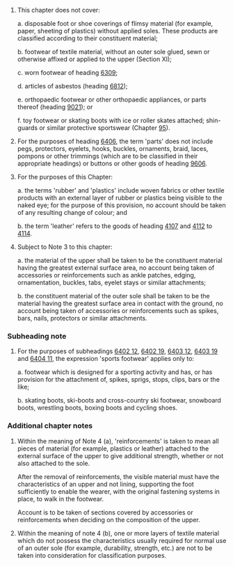 1. This chapter does not cover:

    a. disposable foot or shoe coverings of flimsy material (for example, paper, sheeting of plastics) without applied soles. These products are classified according to their constituent material;

    b. footwear of textile material, without an outer sole glued, sewn or otherwise affixed or applied to the upper (Section XI);

    c. worn footwear of heading [6309](/headings/6309);

    d. articles of asbestos (heading [6812](/headings/6812));

    e. orthopaedic footwear or other orthopaedic appliances, or parts thereof (heading [9021](/headings/9021)); or

    f. toy footwear or skating boots with ice or roller skates attached; shin-guards or similar protective sportswear (Chapter [95](/chapters/95)).

2. For the purposes of heading [6406](/headings/6406), the term 'parts' does not include pegs, protectors, eyelets, hooks, buckles, ornaments, braid, laces, pompons or other trimmings (which are to be classified in their appropriate headings) or buttons or other goods of heading [9606](/headings/9606).

3. For the purposes of this Chapter:

    a. the terms 'rubber' and 'plastics' include woven fabrics or other textile products with an external layer of rubber or plastics being visible to the naked eye; for the purpose of this provision, no account should be taken of any resulting change of colour; and

    b. the term 'leather' refers to the goods of heading [4107](/headings/4107) and [4112](/headings/4112) to [4114](/headings/4114).

4. Subject to Note 3 to this chapter:

    a. the material of the upper shall be taken to be the constituent material having the greatest external surface area, no account being taken of accessories or reinforcements such as ankle patches, edging,
    ornamentation, buckles, tabs, eyelet stays or similar attachments;

    b. the constituent material of the outer sole shall be taken to be the material having the greatest surface area in contact with the ground, no account being taken of accessories or reinforcements such as spikes, bars, nails, protectors or similar attachments.

### Subheading note

1. For the purposes of subheadings [6402 12](/subheadings/6402120000-80), [6402 19](/commodities/6402190000), [6403 12](/commodities/6403120000), [6403 19](/commodities/6403190000) and [6404 11](/commodities/6404110000), the expression 'sports footwear' applies only to:

    a. footwear which is designed for a sporting activity and has, or has provision for the attachment of, spikes, sprigs, stops, clips, bars or the like;

    b. skating boots, ski-boots and cross-country ski footwear, snowboard boots, wrestling boots, boxing boots and cycling shoes.

### Additional chapter notes

1. Within the meaning of Note 4 (a), 'reinforcements' is taken to mean all pieces of material (for example, plastics or leather) attached to the external surface of the upper to give additional strength, whether or not also attached to the sole. 

    After the removal of reinforcements, the visible material must have the
    characteristics of an upper and not lining, supporting the foot sufficiently to enable the wearer, with the original fastening systems in place, to walk in the footwear.

    Account is to be taken of sections covered by accessories or reinforcements when deciding on the composition of the upper.

2. Within the meaning of note 4 (b), one or more layers of textile material which do not possess the characteristics usually required for normal use of an outer sole (for example, durability, strength, etc.) are not to be taken into consideration for classification purposes.
